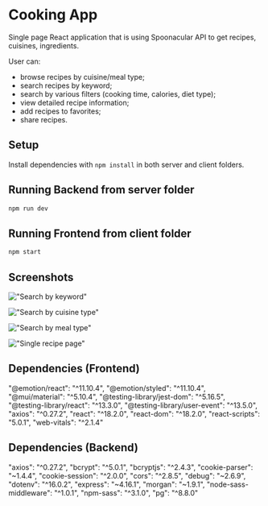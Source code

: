 # Cooking App
Single page React application that is using Spoonacular API to get recipes, cuisines, ingredients.

User can:
 - browse recipes by cuisine/meal type; 
 - search recipes by keyword; 
 - search by various filters (cooking time, calories, diet type);
 - view detailed recipe information;
 - add recipes to favorites;
 - share recipes.

## Setup

Install dependencies with `npm install` in both server and client folders.

## Running Backend from server folder
```sh
npm run dev
```

## Running Frontend from client folder

```sh
npm start
```

## Screenshots
!["Search by keyword"](https://github.com/YuliiaMatich/Final-Project/blob/feature/readme/client/public/screenshots/readme_search.jpg?raw=true)

!["Search by cuisine type"](https://github.com/YuliiaMatich/Final-Project/blob/feature/readme/client/public/screenshots/readme_cuisine.jpg?raw=true)

!["Search by meal type"](https://github.com/YuliiaMatich/Final-Project/blob/feature/readme/client/public/screenshots/readme_mealtype.jpg?raw=true)

!["Single recipe page"](https://github.com/YuliiaMatich/Final-Project/blob/feature/readme/client/public/screenshots/readme_recipe.jpg?raw=true)


## Dependencies (Frontend)
  "@emotion/react": "^11.10.4",
  "@emotion/styled": "^11.10.4",
  "@mui/material": "^5.10.4",
  "@testing-library/jest-dom": "^5.16.5",
  "@testing-library/react": "^13.3.0",
  "@testing-library/user-event": "^13.5.0",
  "axios": "^0.27.2",
  "react": "^18.2.0",
  "react-dom": "^18.2.0",
  "react-scripts": "5.0.1",
  "web-vitals": "^2.1.4"

## Dependencies (Backend)
  "axios": "^0.27.2",
  "bcrypt": "^5.0.1",
  "bcryptjs": "^2.4.3",
  "cookie-parser": "~1.4.4",
  "cookie-session": "^2.0.0",
  "cors": "^2.8.5",
  "debug": "~2.6.9",
  "dotenv": "^16.0.2",
  "express": "~4.16.1",
  "morgan": "~1.9.1",
  "node-sass-middleware": "^1.0.1",
  "npm-sass": "^3.1.0",
  "pg": "^8.8.0"
  